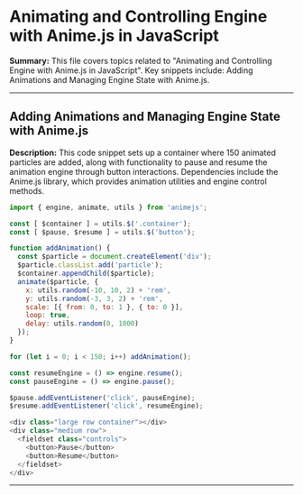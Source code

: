 # Animating and Controlling Engine with Anime.js in JavaScript

**Summary:** This file covers topics related to "Animating and Controlling Engine with Anime.js in JavaScript". Key snippets include: Adding Animations and Managing Engine State with Anime.js.

---

## Adding Animations and Managing Engine State with Anime.js

**Description:** This code snippet sets up a container where 150 animated particles are added, along with functionality to pause and resume the animation engine through button interactions. Dependencies include the Anime.js library, which provides animation utilities and engine control methods.

```JavaScript
import { engine, animate, utils } from 'animejs';

const [ $container ] = utils.$('.container');
const [ $pause, $resume ] = utils.$('button');

function addAnimation() {
  const $particle = document.createElement('div');
  $particle.classList.add('particle');
  $container.appendChild($particle);
  animate($particle, {
    x: utils.random(-10, 10, 2) + 'rem',
    y: utils.random(-3, 3, 2) + 'rem',
    scale: [{ from: 0, to: 1 }, { to: 0 }],
    loop: true,
    delay: utils.random(0, 1000)
  });
}

for (let i = 0; i < 150; i++) addAnimation();

const resumeEngine = () => engine.resume();
const pauseEngine = () => engine.pause();

$pause.addEventListener('click', pauseEngine);
$resume.addEventListener('click', resumeEngine);

<div class="large row container"></div>
<div class="medium row">
  <fieldset class="controls">
    <button>Pause</button>
    <button>Resume</button>
  </fieldset>
</div>
```

---